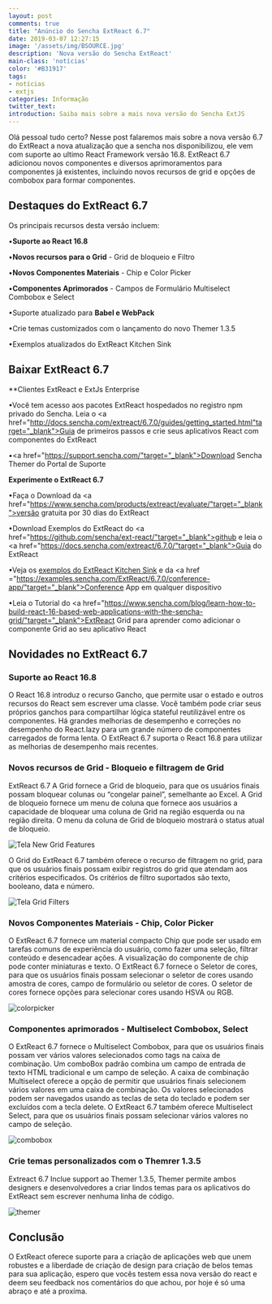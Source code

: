 ```yaml
---
layout: post
comments: true
title: "Anúncio do Sencha ExtReact 6.7"
date: 2019-03-07 12:27:15
image: '/assets/img/BSOURCE.jpg'
description: 'Nova versão do Sencha ExtReact'
main-class: 'notícias'
color: '#B31917'
tags:
- notícias
- extjs
categories: Informação
twitter_text:
introduction: Saiba mais sobre a mais nova versão do Sencha ExtJS
---
```


Olá pessoal tudo certo?
Nesse post falaremos mais sobre a nova versão 6.7 do ExtReact a nova atualização que a sencha nos disponibilizou, ele vem com suporte ao ultimo React Framework versão 16.8.
ExtReact 6.7 adicionou novos componentes e diversos aprimoramentos para componentes já existentes, incluindo novos recursos de grid e opções de combobox para formar componentes.

## Destaques do ExtReact 6.7

Os principais recursos desta versão incluem:

•**Suporte ao React 16.8**

•**Novos recursos para o Grid** - Grid de bloqueio e Filtro

•**Novos Componentes Materiais** - Chip e Color Picker

•**Componentes Aprimorados** - Campos de Formulário Multiselect Combobox e Select

•Suporte atualizado para **Babel e WebPack**

•Crie temas customizados com o lançamento do novo Themer 1.3.5 

•Exemplos atualizados do ExtReact Kitchen Sink 

## Baixar ExtReact 6.7 

**Clientes ExtReact e ExtJs Enterprise

•Você tem acesso aos pacotes ExtReact hospedados no registro npm privado do Sencha. Leia o <a href="http://docs.sencha.com/extreact/6.7.0/guides/getting_started.html"target="_blank">Guia de primeiros passos</a> e crie seus aplicativos React com componentes do ExtReact

•<a href="https://support.sencha.com/"target="_blank">Download Sencha Themer</a> do Portal de Suporte

**Experimente o ExtReact 6.7**

•Faça o Download da <a href="https://www.sencha.com/products/extreact/evaluate/"target="_blank">versão gratuita por 30 dias</a> do ExtReact 

•Download Exemplos do ExtReact do <a href="https://github.com/sencha/ext-react/"target="_blank">github</a> e leia o <a href="https://docs.sencha.com/extreact/6.7.0/"target="_blank">Guia do ExtReact</a>

•Veja os <a href="https://examples.sencha.com/ExtReact/6.7.0/kitchensink/" target="_blank">exemplos do ExtReact Kitchen Sink</a> e da <a href ="https://examples.sencha.com/ExtReact/6.7.0/conference-app/"target="_blank">Conference App</a> em qualquer dispositivo

•Leia o Tutorial do <a href="https://www.sencha.com/blog/learn-how-to-build-react-16-based-web-applications-with-the-sencha-grid/"target="_blank">ExtReact Grid</a> para aprender como adicionar o componente Grid ao seu aplicativo React

## Novidades no ExtReact 6.7

### Suporte ao React 16.8

O React 16.8 introduz o recurso Gancho, que permite usar o estado e outros recursos do React sem escrever uma classe. Você também pode criar seus próprios ganchos para compartilhar lógica stateful reutilizável entre os componentes. Há grandes melhorias de desempenho e correções no desempenho do React.lazy para um grande número de componentes carregados de forma lenta. O ExtReact 6.7 suporta o React 16.8 para utilizar as melhorias de desempenho mais recentes.

### Novos recursos de Grid - Bloqueio e filtragem de Grid

ExtReact 6.7 A Grid fornece a Grid de bloqueio, para que os usuários finais possam bloquear colunas ou “congelar painel”, semelhante ao Excel. A Grid de bloqueio fornece um menu de coluna que fornece aos usuários a capacidade de bloquear uma coluna de Grid na região esquerda ou na região direita. O menu da coluna de Grid de bloqueio mostrará o status atual de bloqueio.

![Tela New Grid Features](https://www.sencha.com/wp-content/uploads/2019/02/extreact_locked.png)

O Grid do ExtReact 6.7 também oferece o recurso de filtragem no grid, para que os usuários finais possam exibir registros do grid que atendam aos critérios especificados. Os critérios de filtro suportados são texto, booleano, data e número.

![Tela Grid Filters](https://www.sencha.com/wp-content/uploads/2019/02/ExtReact-grid-filtering.png)

### Novos Componentes Materiais - Chip, Color Picker

O ExtReact 6.7 fornece um material compacto Chip que pode ser usado em tarefas comuns de experiência do usuário, como fazer uma seleção, filtrar conteúdo e desencadear ações. A visualização do componente de chip pode conter miniaturas e texto. O ExtReact 6.7 fornece o Seletor de cores, para que os usuários finais possam selecionar o seletor de cores usando amostra de cores, campo de formulário ou seletor de cores. O seletor de cores fornece opções para selecionar cores usando HSVA ou RGB.

![colorpicker](https://www.sencha.com/wp-content/uploads/2019/02/ExtReact-color-picker.png)

### Componentes aprimorados - Multiselect Combobox, Select

O ExtReact 6.7 fornece o Multiselect Combobox, para que os usuários finais possam ver vários valores selecionados como tags na caixa de combinação. Um comboBox padrão combina um campo de entrada de texto HTML tradicional e um campo de seleção. A caixa de combinação Multiselect oferece a opção de permitir que usuários finais selecionem vários valores em uma caixa de combinação. Os valores selecionados podem ser navegados usando as teclas de seta do teclado e podem ser excluídos com a tecla delete. O ExtReact 6.7 também oferece Multiselect Select, para que os usuários finais possam selecionar vários valores no campo de seleção.

![combobox](https://www.sencha.com/wp-content/uploads/2019/02/ExtReact-multiselect.png)

### Crie temas personalizados com o Themrer 1.3.5

Extreact 6.7 Inclue support ao Themer 1.3.5, Themer permite ambos designers e desenvolvedores a criar lindos temas para os aplicativos do ExtReact sem escrever nenhuma linha de código.

![themer](https://www.sencha.com/wp-content/uploads/2019/03/image1.png)

## Conclusão

O ExtReact oferece suporte para a criação de aplicações web que unem robustes e a liberdade de criação de design para criação de belos temas para sua aplicação, espero que vocês testem essa nova versão do react e deem seu feedback nos comentários do que achou, por hoje é só uma abraço e até a proxíma.